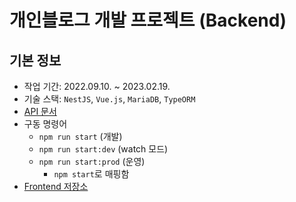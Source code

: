 # 개인블로그 개발 프로젝트 (Backend)

## 기본 정보

- 작업 기간: 2022.09.10. ~ 2023.02.19.
- 기술 스택: `NestJS`, `Vue.js`, `MariaDB`, `TypeORM`
- [API 문서](http://localhost:3000/api-docs)
- 구동 명령어
  - ```npm run start``` (개발)
  - ```npm run start:dev``` (watch 모드)
  - ```npm run start:prod``` (운영)
    - ```npm start```로 매핑함
- [Frontend 저장소](https://github.com/selosele/selosele2-frontend)
